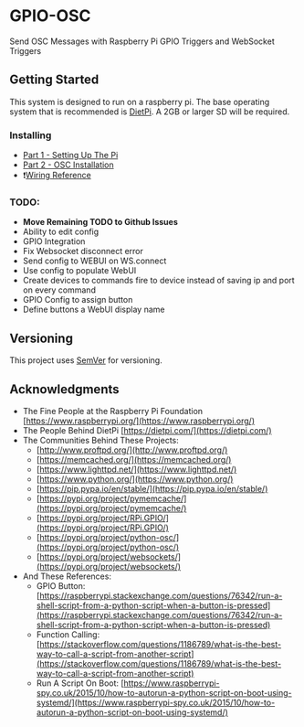  # GPIO-OSC

 Send OSC Messages with Raspberry Pi GPIO Triggers and WebSocket Triggers

 ## Getting Started

 This system is designed to run on a raspberry pi. The base operating system that is recommended is [DietPi](https://dietpi.com/). A 2GB or larger SD will be required.

 ### Installing

 - [Part 1 - Setting Up The Pi](/docs/Setting_Up_The_Pi.md)
 - [Part 2 - OSC Installation](/docs/OSC_Installation.md)
 - :exclamation:[Wiring Reference](/docs/#)


 ### TODO:
  - **Move Remaining TODO to Github Issues**
  - Ability to edit config
  - GPIO Integration
  - Fix Websocket disconnect error
  - Send config to WEBUI on WS.connect
  - Use config to populate WebUI
  - Create devices to commands fire to device instead of saving ip and port on every command
  - GPIO Config to assign button
  - Define buttons a WebUI display name


 ## Versioning

 This project uses [SemVer](http://semver.org/) for versioning.

 ## Acknowledgments

   - The Fine People at the Raspberry Pi Foundation [https://www.raspberrypi.org/](https://www.raspberrypi.org/)
   - The People Behind DietPi [https://dietpi.com/](https://dietpi.com/)
   - The Communities Behind These Projects:
      - [http://www.proftpd.org/](http://www.proftpd.org/)
      - [https://memcached.org/](https://memcached.org/)
      - [https://www.lighttpd.net/](https://www.lighttpd.net/)
      - [https://www.python.org/](https://www.python.org/)
      - [https://pip.pypa.io/en/stable/](https://pip.pypa.io/en/stable/)
      - [https://pypi.org/project/pymemcache/](https://pypi.org/project/pymemcache/)
      - [https://pypi.org/project/RPi.GPIO/](https://pypi.org/project/RPi.GPIO/)
      - [https://pypi.org/project/python-osc/](https://pypi.org/project/python-osc/)
      - [https://pypi.org/project/websockets/](https://pypi.org/project/websockets/)
   - And These References:
      - GPIO Button: [https://raspberrypi.stackexchange.com/questions/76342/run-a-shell-script-from-a-python-script-when-a-button-is-pressed](https://raspberrypi.stackexchange.com/questions/76342/run-a-shell-script-from-a-python-script-when-a-button-is-pressed)
      - Function Calling: [https://stackoverflow.com/questions/1186789/what-is-the-best-way-to-call-a-script-from-another-script](https://stackoverflow.com/questions/1186789/what-is-the-best-way-to-call-a-script-from-another-script)
      - Run A Script On Boot: [https://www.raspberrypi-spy.co.uk/2015/10/how-to-autorun-a-python-script-on-boot-using-systemd/](https://www.raspberrypi-spy.co.uk/2015/10/how-to-autorun-a-python-script-on-boot-using-systemd/)
